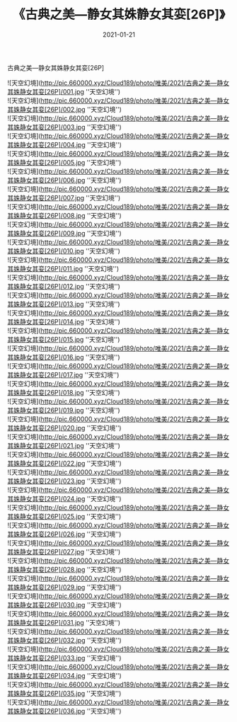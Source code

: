 ﻿---
layout: post
title:  《古典之美—静女其姝静女其娈[26P]》
date:   2021-01-21
img: http://pic.660000.xyz/Cloud189/photo/唯美/2021/古典之美—静女其姝静女其娈[26P]/000.jpg
categories: [美女, 清纯, 唯美]
---

古典之美—静女其姝静女其娈[26P]



![天空幻境](http://pic.660000.xyz/Cloud189/photo/唯美/2021/古典之美—静女其姝静女其娈[26P]/001.jpg ''天空幻境'') <br>
![天空幻境](http://pic.660000.xyz/Cloud189/photo/唯美/2021/古典之美—静女其姝静女其娈[26P]/002.jpg ''天空幻境'') <br>
![天空幻境](http://pic.660000.xyz/Cloud189/photo/唯美/2021/古典之美—静女其姝静女其娈[26P]/003.jpg ''天空幻境'') <br>
![天空幻境](http://pic.660000.xyz/Cloud189/photo/唯美/2021/古典之美—静女其姝静女其娈[26P]/004.jpg ''天空幻境'') <br>
![天空幻境](http://pic.660000.xyz/Cloud189/photo/唯美/2021/古典之美—静女其姝静女其娈[26P]/005.jpg ''天空幻境'') <br>
![天空幻境](http://pic.660000.xyz/Cloud189/photo/唯美/2021/古典之美—静女其姝静女其娈[26P]/006.jpg ''天空幻境'') <br>
![天空幻境](http://pic.660000.xyz/Cloud189/photo/唯美/2021/古典之美—静女其姝静女其娈[26P]/007.jpg ''天空幻境'') <br>
![天空幻境](http://pic.660000.xyz/Cloud189/photo/唯美/2021/古典之美—静女其姝静女其娈[26P]/008.jpg ''天空幻境'') <br>
![天空幻境](http://pic.660000.xyz/Cloud189/photo/唯美/2021/古典之美—静女其姝静女其娈[26P]/009.jpg ''天空幻境'') <br>
![天空幻境](http://pic.660000.xyz/Cloud189/photo/唯美/2021/古典之美—静女其姝静女其娈[26P]/010.jpg ''天空幻境'') <br>
![天空幻境](http://pic.660000.xyz/Cloud189/photo/唯美/2021/古典之美—静女其姝静女其娈[26P]/011.jpg ''天空幻境'') <br>
![天空幻境](http://pic.660000.xyz/Cloud189/photo/唯美/2021/古典之美—静女其姝静女其娈[26P]/012.jpg ''天空幻境'') <br>
![天空幻境](http://pic.660000.xyz/Cloud189/photo/唯美/2021/古典之美—静女其姝静女其娈[26P]/013.jpg ''天空幻境'') <br>
![天空幻境](http://pic.660000.xyz/Cloud189/photo/唯美/2021/古典之美—静女其姝静女其娈[26P]/014.jpg ''天空幻境'') <br>
![天空幻境](http://pic.660000.xyz/Cloud189/photo/唯美/2021/古典之美—静女其姝静女其娈[26P]/015.jpg ''天空幻境'') <br>
![天空幻境](http://pic.660000.xyz/Cloud189/photo/唯美/2021/古典之美—静女其姝静女其娈[26P]/016.jpg ''天空幻境'') <br>
![天空幻境](http://pic.660000.xyz/Cloud189/photo/唯美/2021/古典之美—静女其姝静女其娈[26P]/017.jpg ''天空幻境'') <br>
![天空幻境](http://pic.660000.xyz/Cloud189/photo/唯美/2021/古典之美—静女其姝静女其娈[26P]/018.jpg ''天空幻境'') <br>
![天空幻境](http://pic.660000.xyz/Cloud189/photo/唯美/2021/古典之美—静女其姝静女其娈[26P]/019.jpg ''天空幻境'') <br>
![天空幻境](http://pic.660000.xyz/Cloud189/photo/唯美/2021/古典之美—静女其姝静女其娈[26P]/020.jpg ''天空幻境'') <br>
![天空幻境](http://pic.660000.xyz/Cloud189/photo/唯美/2021/古典之美—静女其姝静女其娈[26P]/021.jpg ''天空幻境'') <br>
![天空幻境](http://pic.660000.xyz/Cloud189/photo/唯美/2021/古典之美—静女其姝静女其娈[26P]/022.jpg ''天空幻境'') <br>
![天空幻境](http://pic.660000.xyz/Cloud189/photo/唯美/2021/古典之美—静女其姝静女其娈[26P]/023.jpg ''天空幻境'') <br>
![天空幻境](http://pic.660000.xyz/Cloud189/photo/唯美/2021/古典之美—静女其姝静女其娈[26P]/024.jpg ''天空幻境'') <br>
![天空幻境](http://pic.660000.xyz/Cloud189/photo/唯美/2021/古典之美—静女其姝静女其娈[26P]/025.jpg ''天空幻境'') <br>
![天空幻境](http://pic.660000.xyz/Cloud189/photo/唯美/2021/古典之美—静女其姝静女其娈[26P]/026.jpg ''天空幻境'') <br>
![天空幻境](http://pic.660000.xyz/Cloud189/photo/唯美/2021/古典之美—静女其姝静女其娈[26P]/027.jpg ''天空幻境'') <br>
![天空幻境](http://pic.660000.xyz/Cloud189/photo/唯美/2021/古典之美—静女其姝静女其娈[26P]/028.jpg ''天空幻境'') <br>
![天空幻境](http://pic.660000.xyz/Cloud189/photo/唯美/2021/古典之美—静女其姝静女其娈[26P]/029.jpg ''天空幻境'') <br>
![天空幻境](http://pic.660000.xyz/Cloud189/photo/唯美/2021/古典之美—静女其姝静女其娈[26P]/030.jpg ''天空幻境'') <br>
![天空幻境](http://pic.660000.xyz/Cloud189/photo/唯美/2021/古典之美—静女其姝静女其娈[26P]/031.jpg ''天空幻境'') <br>
![天空幻境](http://pic.660000.xyz/Cloud189/photo/唯美/2021/古典之美—静女其姝静女其娈[26P]/032.jpg ''天空幻境'') <br>
![天空幻境](http://pic.660000.xyz/Cloud189/photo/唯美/2021/古典之美—静女其姝静女其娈[26P]/033.jpg ''天空幻境'') <br>
![天空幻境](http://pic.660000.xyz/Cloud189/photo/唯美/2021/古典之美—静女其姝静女其娈[26P]/034.jpg ''天空幻境'') <br>
![天空幻境](http://pic.660000.xyz/Cloud189/photo/唯美/2021/古典之美—静女其姝静女其娈[26P]/035.jpg ''天空幻境'') <br>
![天空幻境](http://pic.660000.xyz/Cloud189/photo/唯美/2021/古典之美—静女其姝静女其娈[26P]/036.jpg ''天空幻境'') <br>